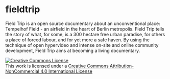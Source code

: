 # fieldtrip

Field Trip is an open source documentary about an unconventional place: Tempelhof Field - an airfield in the heart of Berlin metropolis. Field Trip tells the story of what, for some, is a 300 hectare free urban paradise, for others a place of forced labour, and for yet more a safe haven. By using the technique of open hypervideo and intense on-site and online community development, Field Trip aims at becoming a living documentary.

<a rel="license" href="http://creativecommons.org/licenses/by-nc/4.0/"><img alt="Creative Commons License" style="border-width:0" src="https://i.creativecommons.org/l/by-nc/4.0/80x15.png" /></a><br />This work is licensed under a <a rel="license" href="http://creativecommons.org/licenses/by-nc/4.0/">Creative Commons Attribution-NonCommercial 4.0 International License</a>